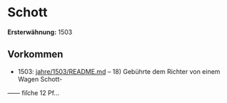# Schott

**Ersterwähnung:** 1503

## Vorkommen
- 1503: [jahre/1503/README.md](../jahre/1503/README.md) – 18) Gebührte dem Richter von einem Wagen Schott-

—_—_ fiſche 12 Pf...
